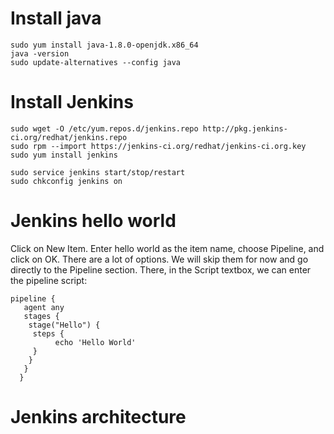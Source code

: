 


# Install java

	sudo yum install java-1.8.0-openjdk.x86_64
    java -version
    sudo update-alternatives --config java

# Install Jenkins

	sudo wget -O /etc/yum.repos.d/jenkins.repo http://pkg.jenkins-ci.org/redhat/jenkins.repo
	sudo rpm --import https://jenkins-ci.org/redhat/jenkins-ci.org.key
	sudo yum install jenkins
	
	sudo service jenkins start/stop/restart
	sudo chkconfig jenkins on
	
# 	Jenkins hello world

Click on New Item.
Enter hello world as the item name, choose Pipeline, and click on OK.
There are a lot of options. We will skip them for now and go directly to the Pipeline section.
There, in the Script textbox, we can enter the pipeline script:

	
	pipeline {
       agent any
       stages {
        stage("Hello") {
         steps {
              echo 'Hello World'
         }
        }
       }
	  }
	  
	  
# Jenkins architecture

	  
	  







